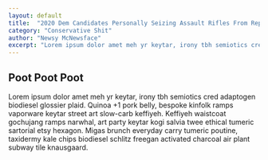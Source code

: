 ```yaml
---
layout: default
title:  "2020 Dem Candidates Personally Seizing Assault Rifles From Republicans"
category: "Conservative Shit"
author: "Newsy McNewsface"
excerpt: "Lorem ipsum dolor amet meh yr keytar, irony tbh semiotics cred adaptogen biodiesel glossier plaid. Quinoa +1 pork belly, bespoke kinfolk ramps vaporware keytar street art slow-carb keffiyeh. Keffiyeh waistcoat gochujang ramps narwhal, art party keytar kogi salvia twee ethical tumeric sartorial etsy hexagon. Migas brunch everyday carry tumeric poutine, taxidermy kale chips biodiesel schlitz freegan activated charcoal air plant subway tile knausgaard."
---
```


## Poot Poot Poot

Lorem ipsum dolor amet meh yr keytar, irony tbh semiotics cred adaptogen biodiesel glossier plaid. Quinoa +1 pork belly, bespoke kinfolk ramps vaporware keytar street art slow-carb keffiyeh. Keffiyeh waistcoat gochujang ramps narwhal, art party keytar kogi salvia twee ethical tumeric sartorial etsy hexagon. Migas brunch everyday carry tumeric poutine, taxidermy kale chips biodiesel schlitz freegan activated charcoal air plant subway tile knausgaard.
